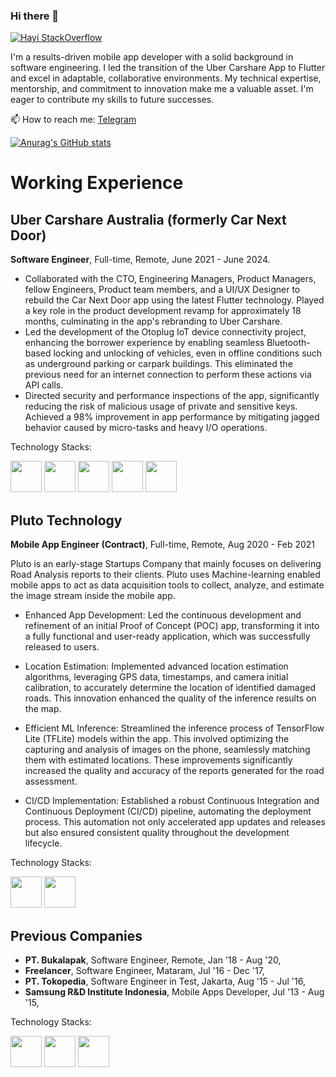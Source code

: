 ### Hi there 👋

[![Hayi StackOverflow](https://github-readme-stackoverflow.vercel.app/?userID=2145360)](https://stackoverflow.com/users/2145360/hayi-nukman)


I'm a results-driven mobile app developer with a solid background in software engineering. I led the transition of the Uber Carshare App to Flutter and excel in adaptable, collaborative environments. My technical expertise, mentorship, and commitment to innovation make me a valuable asset. I'm eager to contribute my skills to future successes.

📫 How to reach me: [Telegram](https://t.me/hayinukman)


[![Anurag's GitHub stats](https://github-readme-stats.vercel.app/api?username=ha-yi)](https://github.com/anuraghazra/github-readme-stats)


# Working Experience

## Uber Carshare Australia (formerly Car Next Door)
**Software Engineer**, Full-time, Remote, June 2021 - June 2024.

- Collaborated with the CTO, Engineering Managers, Product Managers, fellow Engineers, Product team members, and a UI/UX Designer to rebuild the Car Next Door app using the latest Flutter technology. Played a key role in the product development revamp for approximately 18 months, culminating in the app's rebranding to Uber Carshare.
- Led the development of the Otoplug IoT device connectivity project, enhancing the borrower experience by enabling seamless Bluetooth-based locking and unlocking of vehicles, even in offline conditions such as underground parking or carpark buildings. This eliminated the previous need for an internet connection to perform these actions via API calls.
- Directed security and performance inspections of the app, significantly reducing the risk of malicious usage of private and sensitive keys. Achieved a 98% improvement in app performance by mitigating jagged behavior caused by micro-tasks and heavy I/O operations.

Technology Stacks: 

<img height="50" src="https://user-images.githubusercontent.com/25181517/186150365-da1eccce-6201-487c-8649-45e9e99435fd.png"/> <img height="50" src="https://user-images.githubusercontent.com/25181517/185062810-7ee0c3d2-17f2-4a98-9d8a-a9576947692b.png"/> <img height="50" src="https://user-images.githubusercontent.com/25181517/121406389-6267a300-c95e-11eb-8d67-f1e22afe8aea.png"/> <img height="50" src="https://user-images.githubusercontent.com/25181517/192108891-d86b6220-e232-423a-bf5f-90903e6887c3.png"/>  <img height="50" src="https://user-images.githubusercontent.com/25181517/192108372-f71d70ac-7ae6-4c0d-8395-51d8870c2ef0.png"/> 


## Pluto Technology
**Mobile App Engineer (Contract)**, Full-time, Remote, Aug 2020 - Feb 2021

Pluto is an early-stage Startups Company that mainly focuses on delivering Road Analysis reports to their clients. Pluto uses Machine-learning enabled mobile apps to act as data acquisition tools to collect, analyze, and estimate the image stream inside the mobile app.

- Enhanced App Development: Led the continuous development and refinement of an initial Proof of Concept (POC) app, transforming it into a fully functional and user-ready application, which was successfully released to users.

- Location Estimation: Implemented advanced location estimation algorithms, leveraging GPS data, timestamps, and camera initial calibration, to accurately determine the location of identified damaged roads. This innovation enhanced the quality of the inference results on the map.

- Efficient ML Inference: Streamlined the inference process of TensorFlow Lite (TFLite) models within the app. This involved optimizing the capturing and analysis of images on the phone, seamlessly matching them with estimated locations. These improvements significantly increased the quality and accuracy of the reports generated for the road assessment.

- CI/CD Implementation: Established a robust Continuous Integration and Continuous Deployment (CI/CD) pipeline, automating the deployment process. This automation not only accelerated app updates and releases but also ensured consistent quality throughout the development lifecycle.

Technology Stacks: 

<img height="50" src="https://user-images.githubusercontent.com/25181517/185062810-7ee0c3d2-17f2-4a98-9d8a-a9576947692b.png"/>  <img height="50" src="https://user-images.githubusercontent.com/25181517/223639822-2a01e63a-a7f9-4a39-8930-61431541bc06.png"/>

## Previous Companies
- **PT. Bukalapak**, Software Engineer, Remote, Jan '18 - Aug '20, 
- **Freelancer**, Software Engineer, Mataram, Jul '16 - Dec '17,
- **PT. Tokopedia**, Software Engineer in Test, Jakarta, Aug '15 - Jul '16,
- **Samsung R&D Institute Indonesia**, Mobile Apps Developer, Jul '13 - Aug '15,
  
Technology Stacks: 

<img height="50" src="https://user-images.githubusercontent.com/25181517/185062810-7ee0c3d2-17f2-4a98-9d8a-a9576947692b.png"/>  <img height="50" src="https://user-images.githubusercontent.com/25181517/117201156-9a724800-adec-11eb-9a9d-3cd0f67da4bc.png"/> <img height="50" src="https://user-images.githubusercontent.com/25181517/117269608-b7dcfb80-ae58-11eb-8e66-6cc8753553f0.png"/>

<!--
## PT Bukalapak
Full-time, Remote, Jan 2018 - Aug 2020.

**Software Engineer** Part of Seller Experience.

Technology Stacks: 

<img height="50" src="https://user-images.githubusercontent.com/25181517/185062810-7ee0c3d2-17f2-4a98-9d8a-a9576947692b.png"/>  <img height="50" src="https://user-images.githubusercontent.com/25181517/117201156-9a724800-adec-11eb-9a9d-3cd0f67da4bc.png"/> <img height="50" src="https://user-images.githubusercontent.com/25181517/117269608-b7dcfb80-ae58-11eb-8e66-6cc8753553f0.png"/>


## Freelancer/Self Employed
Full-time, Mataram, July 2016 - Dec 2018.

**Software Engineer**.

Technology Stacks: 

<img height="50" src="https://user-images.githubusercontent.com/25181517/185062810-7ee0c3d2-17f2-4a98-9d8a-a9576947692b.png"/>  <img height="50" src="https://user-images.githubusercontent.com/25181517/117201156-9a724800-adec-11eb-9a9d-3cd0f67da4bc.png"/> <img height="50" src="https://user-images.githubusercontent.com/25181517/117269608-b7dcfb80-ae58-11eb-8e66-6cc8753553f0.png"/>



## PT Tokopedia
Full-time, Jakarta, Aug 2015 - July 2016.

**Software Engineer in Test**.

Technology Stacks: 

<img height="50" src="https://user-images.githubusercontent.com/25181517/117201156-9a724800-adec-11eb-9a9d-3cd0f67da4bc.png"/> <img height="50" src="https://user-images.githubusercontent.com/25181517/117269608-b7dcfb80-ae58-11eb-8e66-6cc8753553f0.png"/>



## Samsung R&D Institute Indonesia (SRIN)
Full-time, Jakarta, July 2013 - Aug 2015.

**Software Developer/Mobile Apps Developer**.

Technology Stacks: 

<img height="50" src="https://user-images.githubusercontent.com/25181517/117201156-9a724800-adec-11eb-9a9d-3cd0f67da4bc.png"/> <img height="50" src="https://user-images.githubusercontent.com/25181517/117269608-b7dcfb80-ae58-11eb-8e66-6cc8753553f0.png"/>




**ha-yi/ha-yi** is a ✨ _special_ ✨ repository because its `README.md` (this file) appears on your GitHub profile.

Here are some ideas to get you started:

- 🔭 I’m currently working on ...
- 🌱 I’m currently learning ...
- 👯 I’m looking to collaborate on ...
- 🤔 I’m looking for help with ...
- 💬 Ask me about ...
- 📫 How to reach me: ...
- 😄 Pronouns: ...
- ⚡ Fun fact: ...
-->
